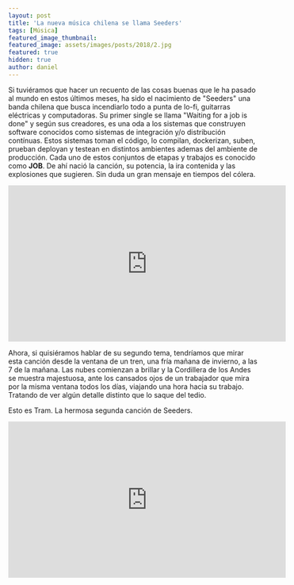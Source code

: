 ```yaml
---
layout: post
title: 'La nueva música chilena se llama Seeders'
tags: [Música]
featured_image_thumbnail:
featured_image: assets/images/posts/2018/2.jpg
featured: true
hidden: true
author: daniel
---
```


Si tuviéramos que hacer un recuento de las cosas buenas que le ha pasado al mundo en estos últimos meses, ha sido el nacimiento de "Seeders" una banda chilena que busca incendiarlo todo a punta de lo-fi, guitarras eléctricas y computadoras. Su primer single se llama "Waiting for a job is done" y según sus creadores, es una oda a los sistemas que construyen software conocidos como sistemas de integración y/o distribución contínuas. Estos sistemas toman el código, lo compilan, dockerizan, suben, prueban deployan y testean en distintos ambientes ademas del ambiente de producción. Cada uno de estos conjuntos de etapas y trabajos es conocido como **JOB**. De ahí nació la canción, su potencia, la ira contenida y las explosiones que sugieren. Sin duda un gran mensaje en tiempos del cólera.


<iframe width="560" height="315" src="https://www.youtube.com/embed/AFhFW_K5bjI" frameborder="0" allow="accelerometer; autoplay; encrypted-media; gyroscope; picture-in-picture" allowfullscreen></iframe>

Ahora, si quisiéramos hablar de su segundo tema, tendríamos que mirar esta canción desde la ventana de un tren, una fría mañana de invierno, a las 7 de la mañana. Las nubes comienzan a brillar y la Cordillera de los Andes se muestra majestuosa, ante los cansados ojos de un trabajador que mira por la misma ventana todos los días, viajando una hora hacia su trabajo. Tratando de ver algún detalle distinto que lo saque del tedio. 

Esto es Tram. La hermosa segunda canción de Seeders.

<iframe width="560" height="315" src="https://www.youtube.com/embed/-gcXhi_a0y0" frameborder="0" allow="accelerometer; autoplay; encrypted-media; gyroscope; picture-in-picture" allowfullscreen></iframe>
